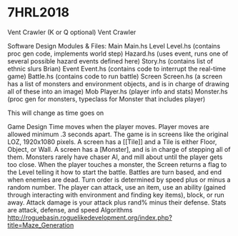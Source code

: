 # 7HRL2018
Vent Crawler (K or Q optional)
Vent Crawler


Software Design
Modules & Files:
Main
  Main.hs
Level
  Level.hs (contains proc gen code, implements world step)
  Hazard.hs (uses event, runs one of several possible hazard events defined here)
  Story.hs (contains list of ethnic slurs Brian)
Event
  Event.hs (contains code to interrupt the real-time game)
  Battle.hs (contains code to run battle)
Screen
  Screen.hs (a screen has a list of monsters and environment objects, and is in charge of drawing all of these into an image)
Mob
  Player.hs (player info and stats)
  Monster.hs (proc gen for monsters, typeclass for Monster that includes player)

This will change as time goes on

Game Design
Time moves when the player moves. Player moves are allowed minimum .3 seconds apart. The game is in screens like the original LOZ, 1920x1080 pixels. 
A screen has a [[Tile]] and a Tile is either Floor, Object, or Wall.
A screen has a [Monster], and is in charge of stepping all of them.
Monsters rarely have chaser AI, and mill about until the player gets too close.
When the player touches a monster, the Screen returns a flag to the Level telling it how to start the battle.
Battles are turn based, and end when enemies are dead. Turn order is determined by speed plus or minus a random number. The player can attack, use an item, use an ability (gained through interacting with environment and finding key items), block, or run away.
Attack damage is your attack plus rand% minus their defense.
Stats are attack, defense, and speed
Algorithms
http://roguebasin.roguelikedevelopment.org/index.php?title=Maze_Generation

